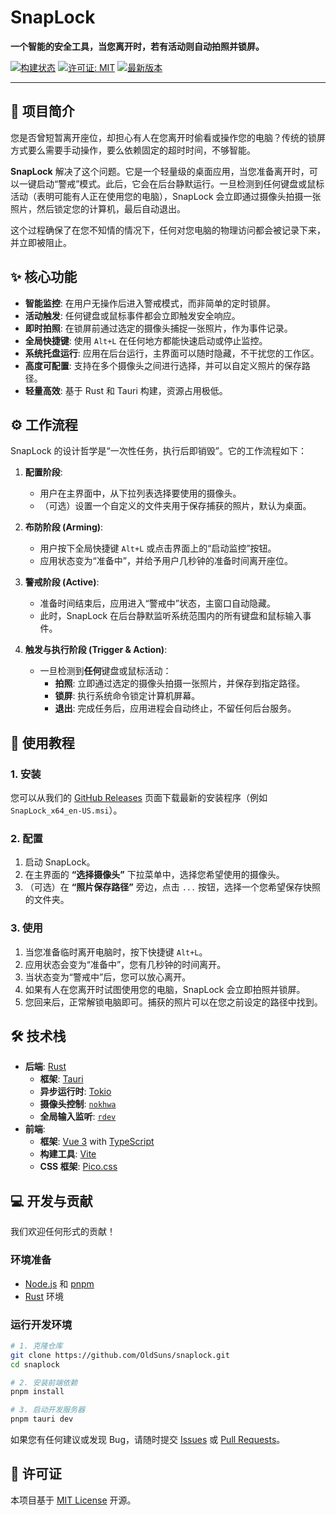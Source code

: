 # SnapLock

**一个智能的安全工具，当您离开时，若有活动则自动拍照并锁屏。**

[![构建状态](https://img.shields.io/badge/build-passing-brightgreen)](https://github.com)
[![许可证: MIT](https://img.shields.io/badge/License-MIT-yellow.svg)](https://opensource.org/licenses/MIT)
[![最新版本](https://img.shields.io/github/v/release/OldSuns/snaplock)](https://github.com/OldSuns/snaplock/releases)

---

## 📖 项目简介

您是否曾短暂离开座位，却担心有人在您离开时偷看或操作您的电脑？传统的锁屏方式要么需要手动操作，要么依赖固定的超时时间，不够智能。

**SnapLock** 解决了这个问题。它是一个轻量级的桌面应用，当您准备离开时，可以一键启动“警戒”模式。此后，它会在后台静默运行。一旦检测到任何键盘或鼠标活动（表明可能有人正在使用您的电脑），SnapLock 会立即通过摄像头拍摄一张照片，然后锁定您的计算机，最后自动退出。

这个过程确保了在您不知情的情况下，任何对您电脑的物理访问都会被记录下来，并立即被阻止。

## ✨ 核心功能

*   **智能监控**: 在用户无操作后进入警戒模式，而非简单的定时锁屏。
*   **活动触发**: 任何键盘或鼠标事件都会立即触发安全响应。
*   **即时拍照**: 在锁屏前通过选定的摄像头捕捉一张照片，作为事件记录。
*   **全局快捷键**: 使用 `Alt+L` 在任何地方都能快速启动或停止监控。
*   **系统托盘运行**: 应用在后台运行，主界面可以随时隐藏，不干扰您的工作区。
*   **高度可配置**: 支持在多个摄像头之间进行选择，并可以自定义照片的保存路径。
*   **轻量高效**: 基于 Rust 和 Tauri 构建，资源占用极低。

## ⚙️ 工作流程

SnapLock 的设计哲学是“一次性任务，执行后即销毁”。它的工作流程如下：

1.  **配置阶段**:
    *   用户在主界面中，从下拉列表选择要使用的摄像头。
    *   （可选）设置一个自定义的文件夹用于保存捕获的照片，默认为桌面。

2.  **布防阶段 (Arming)**:
    *   用户按下全局快捷键 `Alt+L` 或点击界面上的“启动监控”按钮。
    *   应用状态变为“准备中”，并给予用户几秒钟的准备时间离开座位。

3.  **警戒阶段 (Active)**:
    *   准备时间结束后，应用进入“警戒中”状态，主窗口自动隐藏。
    *   此时，SnapLock 在后台静默监听系统范围内的所有键盘和鼠标输入事件。

4.  **触发与执行阶段 (Trigger & Action)**:
    *   一旦检测到**任何**键盘或鼠标活动：
        *   **拍照**: 立即通过选定的摄像头拍摄一张照片，并保存到指定路径。
        *   **锁屏**: 执行系统命令锁定计算机屏幕。
        *   **退出**: 完成任务后，应用进程会自动终止，不留任何后台服务。

## 🚀 使用教程

### 1. 安装

您可以从我们的 [GitHub Releases](https://github.com/OldSuns/snaplock/releases) 页面下载最新的安装程序（例如 `SnapLock_x64_en-US.msi`）。

### 2. 配置

1.  启动 SnapLock。
2.  在主界面的 **“选择摄像头”** 下拉菜单中，选择您希望使用的摄像头。
3.  （可选）在 **“照片保存路径”** 旁边，点击 `...` 按钮，选择一个您希望保存快照的文件夹。

### 3. 使用

1.  当您准备临时离开电脑时，按下快捷键 `Alt+L`。
2.  应用状态会变为“准备中”，您有几秒钟的时间离开。
3.  当状态变为“警戒中”后，您可以放心离开。
4.  如果有人在您离开时试图使用您的电脑，SnapLock 会立即拍照并锁屏。
5.  您回来后，正常解锁电脑即可。捕获的照片可以在您之前设定的路径中找到。

## 🛠️ 技术栈

*   **后端**: [Rust](https://www.rust-lang.org/)
    *   **框架**: [Tauri](https://tauri.app/)
    *   **异步运行时**: [Tokio](https://tokio.rs/)
    *   **摄像头控制**: [`nokhwa`](https://crates.io/crates/nokhwa)
    *   **全局输入监听**: [`rdev`](https://crates.io/crates/rdev)
*   **前端**:
    *   **框架**: [Vue 3](https://vuejs.org/) with [TypeScript](https://www.typescriptlang.org/)
    *   **构建工具**: [Vite](https://vitejs.dev/)
    *   **CSS 框架**: [Pico.css](https://picocss.com/)

## 💻 开发与贡献

我们欢迎任何形式的贡献！

### 环境准备

*   [Node.js](https://nodejs.org/) 和 [pnpm](https://pnpm.io/)
*   [Rust](https://www.rust-lang.org/tools/install) 环境

### 运行开发环境

```bash
# 1. 克隆仓库
git clone https://github.com/OldSuns/snaplock.git
cd snaplock

# 2. 安装前端依赖
pnpm install

# 3. 启动开发服务器
pnpm tauri dev
```

如果您有任何建议或发现 Bug，请随时提交 [Issues](https://github.com/OldSuns/snaplock/issues) 或 [Pull Requests](https://github.com/OldSuns/snaplock/pulls)。

## 📄 许可证

本项目基于 [MIT License](LICENSE) 开源。
